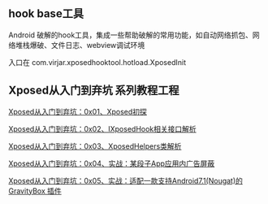 ## hook base工具
Android 破解的hook工具，集成一些帮助破解的常用功能，如自动网络抓包、网络堆栈爆破、文件日志、webview调试环境

入口在 com.virjar.xposedhooktool.hotload.XposedInit


## Xposed从入门到弃坑 系列教程工程

[Xposed从入门到弃坑：0x01、Xposed初探](https://www.wrbug.com/2017/04/25/Xposed%E4%BB%8E%E5%85%A5%E9%97%A8%E5%88%B0%E5%BC%83%E5%9D%91%EF%BC%9A%E4%B8%80%E3%80%81Xposed%E5%88%9D%E6%8E%A2/)

[Xposed从入门到弃坑：0x02、IXposedHook相关接口解析](https://www.wrbug.com/2017/04/26/Xposed%E4%BB%8E%E5%85%A5%E9%97%A8%E5%88%B0%E5%BC%83%E5%9D%91%EF%BC%9A0x02%E3%80%81IXposedHook%E7%9B%B8%E5%85%B3%E6%8E%A5%E5%8F%A3%E8%A7%A3%E6%9E%90/)

[Xposed从入门到弃坑：0x03、XposedHelpers类解析](https://www.wrbug.com/2017/06/29/Xposed从入门到弃坑：0x03、XposedHelpers类解析/)

[Xposed从入门到弃坑：0x04、实战：某段子App应用内广告屏蔽](https://www.wrbug.com/2017/07/10/Xposed%E4%BB%8E%E5%85%A5%E9%97%A8%E5%88%B0%E5%BC%83%E5%9D%91%EF%BC%9A0x04%E3%80%81%E5%AE%9E%E6%88%98%EF%BC%9A%E6%9F%90%E6%AE%B5%E5%AD%90App%E5%BA%94%E7%94%A8%E5%86%85%E5%B9%BF%E5%91%8A%E5%B1%8F%E8%94%BD/)

[Xposed从入门到弃坑：0x05、实战：适配一款支持Android7.1(Nougat)的GravityBox 插件]( https://www.wrbug.com/2017/07/22/Xposed%E4%BB%8E%E5%85%A5%E9%97%A8%E5%88%B0%E5%BC%83%E5%9D%91%EF%BC%9A0x05%E3%80%81%E5%AE%9E%E6%88%98%EF%BC%9A%E9%80%82%E9%85%8D%20%E4%B8%80%E6%AC%BE%E6%94%AF%E6%8C%81Android7.1\(Nougat\)%E7%9A%84GravityBox/)
